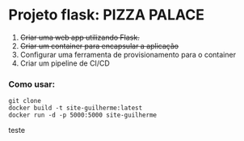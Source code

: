 # Projeto flask: PIZZA PALACE

1. ~~Criar uma web app utilizando Flask.~~
2. ~~Criar um container para encapsular a aplicação~~
3. Configurar uma ferramenta de provisionamento para o container
4. Criar um pipeline de CI/CD

### Como usar:

```
git clone  
docker build -t site-guilherme:latest
docker run -d -p 5000:5000 site-guilherme
```
teste
